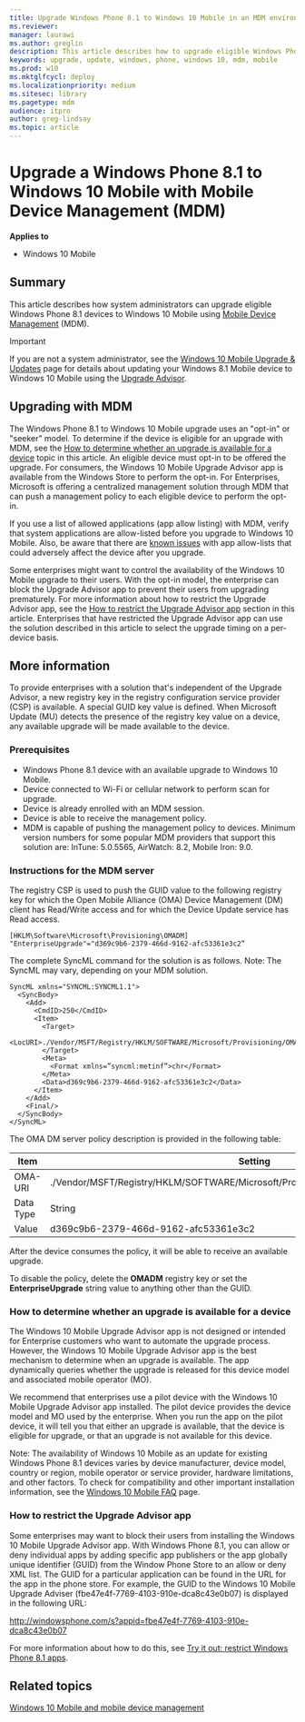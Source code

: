 ```yaml
---
title: Upgrade Windows Phone 8.1 to Windows 10 Mobile in an MDM environment (Windows 10)
ms.reviewer: 
manager: laurawi
ms.author: greglin
description: This article describes how to upgrade eligible Windows Phone 8.1 devices to Windows 10 Mobile using MDM. 
keywords: upgrade, update, windows, phone, windows 10, mdm, mobile
ms.prod: w10
ms.mktglfcycl: deploy
ms.localizationpriority: medium
ms.sitesec: library
ms.pagetype: mdm
audience: itpro
author: greg-lindsay
ms.topic: article
---
```


# Upgrade a Windows Phone 8.1 to Windows 10 Mobile with Mobile Device Management (MDM)

**Applies to**

-   Windows 10 Mobile

## Summary

This article describes how system administrators can upgrade eligible Windows Phone 8.1 devices to Windows 10 Mobile using [Mobile Device Management](/windows/client-management/mdm/) (MDM). 

>[!IMPORTANT]
>If you are not a system administrator, see the [Windows 10 Mobile Upgrade & Updates](https://www.microsoft.com/windows/windows-10-mobile-upgrade) page for details about updating your Windows 8.1 Mobile device to Windows 10 Mobile using the [Upgrade Advisor](https://www.microsoft.com/store/p/upgrade-advisor/9nblggh0f5g4).

## Upgrading with MDM

The Windows Phone 8.1 to Windows 10 Mobile upgrade uses an "opt-in" or "seeker" model. To determine if the device is eligible for an upgrade with MDM, see the [How to determine whether an upgrade is available for a device](#howto-upgrade-available) topic in this article. An eligible device must opt-in to be offered the upgrade. For consumers, the Windows 10 Mobile Upgrade Advisor app is available from the Windows Store to perform the opt-in. For Enterprises, Microsoft is offering a centralized management solution through MDM that can push a management policy to each eligible device to perform the opt-in.

If you use a list of allowed applications (app allow listing) with MDM, verify that system applications are allow-listed before you upgrade to Windows 10 Mobile. Also, be aware that there are [known issues](/windows/client-management/mdm/new-in-windows-mdm-enrollment-management) with app allow-lists that could adversely affect the device after you upgrade.

Some enterprises might want to control the availability of the Windows 10 Mobile upgrade to their users. With the opt-in model, the enterprise can block the Upgrade Advisor app to prevent their users from upgrading prematurely. For more information about how to restrict the Upgrade Advisor app, see the [How to restrict the Upgrade Advisor app](#howto-restrict) section in this article. Enterprises that have restricted the Upgrade Advisor app can use the solution described in this article to select the upgrade timing on a per-device basis.

## More information

To provide enterprises with a solution that's independent of the Upgrade Advisor, a new registry key in the registry configuration service provider (CSP) is available. A special GUID key value is defined. When Microsoft Update (MU) detects the presence of the registry key value on a device, any available upgrade will be made available to the device.

### Prerequisites

- Windows Phone 8.1 device with an available upgrade to Windows 10 Mobile.
- Device connected to Wi-Fi or cellular network to perform scan for upgrade.
- Device is already enrolled with an MDM session.
- Device is able to receive the management policy.
- MDM is capable of pushing the management policy to devices. Minimum version numbers for some popular MDM providers that support this solution are: InTune: 5.0.5565, AirWatch: 8.2, Mobile Iron: 9.0.

### Instructions for the MDM server

The registry CSP is used to push the GUID value to the following registry key for which the Open Mobile Alliance (OMA) Device Management (DM) client has Read/Write access and for which the Device Update service has Read access.

```
[HKLM\Software\Microsoft\Provisioning\OMADM] 
"EnterpriseUpgrade"="d369c9b6-2379-466d-9162-afc53361e3c2”
```


The complete SyncML command for the solution is as follows. Note: The SyncML may vary, depending on your MDM solution.

```
SyncML xmlns="SYNCML:SYNCML1.1"> 
  <SyncBody>
    <Add>
      <CmdID>250</CmdID>
      <Item>
        <Target>
          <LocURI>./Vendor/MSFT/Registry/HKLM/SOFTWARE/Microsoft/Provisioning/OMADM/EnterpriseUpgrade</LocURI>
        </Target>
        <Meta>
          <Format xmlns=”syncml:metinf”>chr</Format>
        </Meta>
        <Data>d369c9b6-2379-466d-9162-afc53361e3c2</Data>
      </Item>
    </Add>
    <Final/>
  </SyncBody>
</SyncML>
```

The OMA DM server policy description is provided in the following table:

|Item |Setting |
|------|------------|
| OMA-URI  |./Vendor/MSFT/Registry/HKLM/SOFTWARE/Microsoft/Provisioning/OMADM/EnterpriseUpgrade |
| Data Type  |String |
| Value  |d369c9b6-2379-466d-9162-afc53361e3c2 |


After the device consumes the policy, it will be able to receive an available upgrade.

To disable the policy, delete the **OMADM** registry key or set the **EnterpriseUpgrade** string value to anything other than the GUID.

### How to determine whether an upgrade is available for a device <a id="howto-upgrade-available"></a>

The Windows 10 Mobile Upgrade Advisor app is not designed or intended for Enterprise customers who want to automate the upgrade process. However, the Windows 10 Mobile Upgrade Advisor app is the best mechanism to determine when an upgrade is available. The app dynamically queries whether the upgrade is released for this device model and associated mobile operator (MO).

We recommend that enterprises use a pilot device with the Windows 10 Mobile Upgrade Advisor app installed. The pilot device provides the device model and MO used by the enterprise. When you run the app on the pilot device, it will tell you that either an upgrade is available, that the device is eligible for upgrade, or that an upgrade is not available for this device.

Note: The availability of Windows 10 Mobile as an update for existing Windows Phone 8.1 devices varies by device manufacturer, device model, country or region, mobile operator or service provider, hardware limitations, and other factors. To check for compatibility and other important installation information, see the [Windows 10 Mobile FAQ](https://support.microsoft.com/help/10599/windows-10-mobile-how-to-get) page.

### How to restrict the Upgrade Advisor app <a id="howto-restrict"></a>

Some enterprises may want to block their users from installing the Windows 10 Mobile Upgrade Advisor app. With Windows Phone 8.1, you can allow or deny individual apps by adding specific app publishers or the app globally unique identifier (GUID) from the Window Phone Store to an allow or deny XML list. The GUID for a particular application can be found in the URL for the app in the phone store. For example, the GUID to the Windows 10 Mobile Upgrade Adviser (fbe47e4f-7769-4103-910e-dca8c43e0b07) is displayed in the following URL:

http://windowsphone.com/s?appid=fbe47e4f-7769-4103-910e-dca8c43e0b07

For more information about how to do this, see [Try it out: restrict Windows Phone 8.1 apps](/previous-versions/windows/it-pro/windows-phone/cc182269(v=technet.10)).

## Related topics

[Windows 10 Mobile and mobile device management](/windows/client-management/windows-10-mobile-and-mdm)